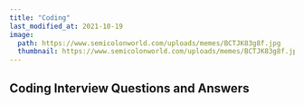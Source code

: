 ```yaml
---
title: "Coding"
last_modified_at: 2021-10-19
image: 
  path: https://www.semicolonworld.com/uploads/memes/BCTJK83g8f.jpg
  thumbnail: https://www.semicolonworld.com/uploads/memes/BCTJK83g8f.jpg
---
```


## Coding Interview Questions and Answers
